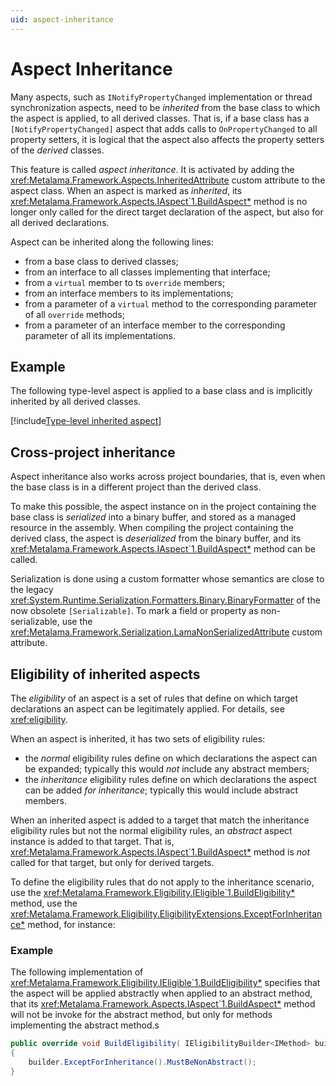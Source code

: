 ```yaml
---
uid: aspect-inheritance
---
```


# Aspect Inheritance

Many aspects, such as `INotifyPropertyChanged` implementation or thread synchronization aspects, need to be _inherited_ from the base class to which the aspect is applied, to all derived classes. That is, if a base class has a `[NotifyPropertyChanged]` aspect that adds calls to `OnPropertyChanged` to all property setters, it is logical that the aspect also affects the property setters of the _derived_ classes.

This feature is called _aspect inheritance_. It is activated by adding the <xref:Metalama.Framework.Aspects.InheritedAttribute> custom attribute to the aspect class. When an aspect is marked as _inherited_, its  <xref:Metalama.Framework.Aspects.IAspect`1.BuildAspect*> method is no longer only called for the direct target declaration of the aspect, but also for all derived declarations.

Aspect can be inherited along the following lines:

* from a base class to derived classes;
* from an interface to all classes implementing that interface;
* from a `virtual` member to ts `override` members;
* from an interface members to its implementations;
* from a parameter of a `virtual` method to the corresponding parameter of all `override` methods;
* from a parameter of an interface member to the corresponding parameter of all its implementations.

## Example

The following type-level aspect is applied to a base class and is implicitly inherited by all derived classes.

[!include[Type-level inherited aspect](../../code/Metalama.Documentation.SampleCode.AspectFramework/InheritedTypeLevel.cs)]


## Cross-project inheritance

Aspect inheritance also works across project boundaries, that is, even when the base class is in a different project than the derived class.

To make this possible, the aspect instance on in the project containing the base class is _serialized_ into a binary buffer, and stored as a managed resource in the assembly. When compiling the project containing the derived class, the aspect is _deserialized_ from the binary buffer, and its <xref:Metalama.Framework.Aspects.IAspect`1.BuildAspect*> method can be called.

Serialization is done using a custom formatter whose semantics are close to the legacy <xref:System.Runtime.Serialization.Formatters.Binary.BinaryFormatter> of the now obsolete `[Serializable]`. To mark a field or property as non-serializable, use the <xref:Metalama.Framework.Serialization.LamaNonSerializedAttribute> custom attribute.

## Eligibility of inherited aspects

The _eligibility_ of an aspect is a set of rules that define on which target declarations an aspect can be legitimately applied. For details, see <xref:eligibility>.

When an aspect is inherited, it has two sets of eligibility rules:
* the _normal_ eligibility rules define on which declarations the aspect can be expanded; typically this would _not_ include any abstract members;
* the _inheritance_ eligibility rules define on which declarations the aspect can be added _for inheritance_; typically this would include abstract members.

When an inherited aspect is added to a target that match the inheritance eligibility rules but not the normal eligibility rules, an _abstract_ aspect instance is added to that target. That is, <xref:Metalama.Framework.Aspects.IAspect`1.BuildAspect*> method is _not_ called for that target, but only for derived targets.

To define the eligibility rules that do not apply to the inheritance scenario, use the <xref:Metalama.Framework.Eligibility.IEligible`1.BuildEligibility*> method, use the <xref:Metalama.Framework.Eligibility.EligibilityExtensions.ExceptForInheritance*> method, for instance:

### Example

The following implementation of <xref:Metalama.Framework.Eligibility.IEligible`1.BuildEligibility*> specifies that the aspect will be applied abstractly when applied to an abstract method, that its <xref:Metalama.Framework.Aspects.IAspect`1.BuildAspect*> method will not be invoke for the abstract method, but only for methods implementing the abstract method.s

```cs
public override void BuildEligibility( IEligibilityBuilder<IMethod> builder )
{
    builder.ExceptForInheritance().MustBeNonAbstract();
}
```